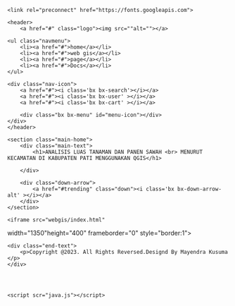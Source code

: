 <!DOCTYPE html>
<html lang="en">
<head>
    <meta charset="UTF-8">
    <meta http-equiv="X-UA-Compatible" content="IE-edge">
    <meta name="viewport" content="width=device-width, initial-scale=1.0">
    <title>Ecomerce Responsive full website</title>
    <!-- CSS-link -->
    <link rel="stylesheet" href="style4.css">

    <link rel="preconnect" href="https://fonts.googleapis.com">
<link rel="preconnect" href="https://fonts.gstatic.com" crossorigin>
<link href="https://fonts.googleapis.com/css2?family=Jost:wght@100;200;300;400;500;600;700&display=swap" rel="stylesheet">

<link rel="stylesheet" href="https://cdnjs.cloudflare.com/ajax/libs/font-awesome/6.2.1/css/all.min.css" integrity="sha512-MV7K8+y+gLIBoVD59lQIYicR65iaqukzvf/nwasF0nqhPay5w/9lJmVM2hMDcnK1OnMGCdVK+iQrJ7lzPJQd1w==" crossorigin="anonymous" referrerpolicy="no-referrer" />

<link rel="stylesheet"
  href="https://unpkg.com/boxicons@latest/css/boxicons.min.css">
</head>
<body>

    <header>
        <a href="#" class="logo"><img src=""alt=""></a>
    
    <ul class="navmenu">
        <li><a href="#">home</a></li>
        <li><a href="#">web gis</a></li>
        <li><a href="#">page</a></li>
        <li><a href="#">Docs</a></li>
    </ul>

    <div class="nav-icon">
        <a href="#"><i class='bx bx-search'></i></a>
        <a href="#"><i class='bx bx-user' ></i></a>
        <a href="#"><i class='bx bx-cart' ></i></a>

        <div class="bx bx-menu" id="menu-icon"></div>
    </div>
    </header>

    <section class="main-home">
        <div class="main-text">
            <h1>ANALISIS LUAS TANAMAN DAN PANEN SAWAH <br> MENURUT KECAMATAN DI KABUPATEN PATI MENGGUNAKAN QGIS</h1>

        </div>
        
        <div class="down-arrow">
            <a href="#trending" class="down"><i class='bx bx-down-arrow-alt' ></i></a>
        </div>
    </section>

    <iframe src="webgis/index.html"
width="1350"height="400" frameborder="0" style="border:1"></iframe>

    
   

    <div class="end-text">
        <p>Copyright @2023. All Rights Reversed.Designd By Mayendra Kusuma </p>
    </div>




    <script scr="java.js"></script>

</body>
</html>
